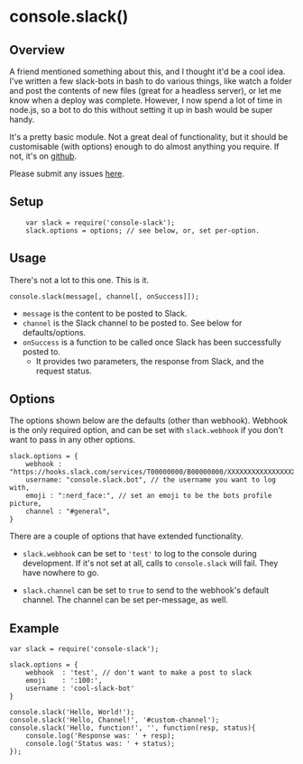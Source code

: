 # console.slack()

## Overview

A friend mentioned something about this, and I thought it'd be a cool idea.
I've written a few slack-bots in bash to do various things, like watch a folder and post the contents of new files
(great for a headless server), or let me know when a deploy was complete.
However, I now spend a lot of time in node.js, so a bot to do this without setting it up in bash would be super handy.

It's a pretty basic module.  Not a great deal of functionality, but it should be customisable (with options) enough to
do almost anything you require.  If not, it's on [github](https://github.com/deecewan/console-slack).

Please submit any issues [here](https://github.com/deecewan/console-slack/issues).


## Setup

```
    var slack = require('console-slack');
    slack.options = options; // see below, or, set per-option.
```


## Usage

There's not a lot to this one.  This is it.

```
console.slack(message[, channel[, onSuccess]]);
```

- `message` is the content to be posted to Slack.
- `channel` is the Slack channel to be posted to.  See below for defaults/options.
- `onSuccess` is a function to be called once Slack has been successfully posted to.
  - It provides two parameters, the response from Slack, and the request status.


## Options

The options shown below are the defaults (other than webhook).  Webhook is the only required option,
and can be set with `slack.webhook` if you don't want to pass in any other options.

```
slack.options = {
    webhook : "https://hooks.slack.com/services/T00000000/B00000000/XXXXXXXXXXXXXXXXXXXXXXXX",
    username: "console.slack.bot", // the username you want to log with,
    emoji : ":nerd_face:", // set an emoji to be the bots profile picture,
    channel : "#general", 
}
```

There are a couple of options that have extended functionality.

- `slack.webhook` can be set to `'test'` to log to the console during development.  If it's not set at all,
calls to `console.slack` will fail.  They have nowhere to go.

- `slack.channel` can be set to `true` to send to the webhook's default channel.
The channel can be set per-message, as well.

## Example

```
var slack = require('console-slack');

slack.options = {
    webhook  : 'test', // don't want to make a post to slack
    emoji    : ':100:',
    username : 'cool-slack-bot'
}

console.slack('Hello, World!');
console.slack('Hello, Channel!', '#custom-channel');
console.slack('Hello, function!', '', function(resp, status){
    console.log('Response was: ' + resp);
    console.log('Status was: ' + status);
});
```